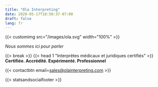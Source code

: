 ```yaml
---
title: "Ola Interpreting"
date: 2020-05-17T18:50:37-07:00
draft: false
lang: fr
---
```


{{< customimg src="/images/ola.svg" width="100%" >}}

*Nous sommes ici pour parler*

{{< break >}}
{{< head 1 "Interprètes médicaux et juridiques certifiés" >}}
**Certifiée. Accrédité. Expérimenté. Professionnel**

{{< contactbtn email=sales@olainterpreting.com >}}

{{< statsandsocialfooter >}}
